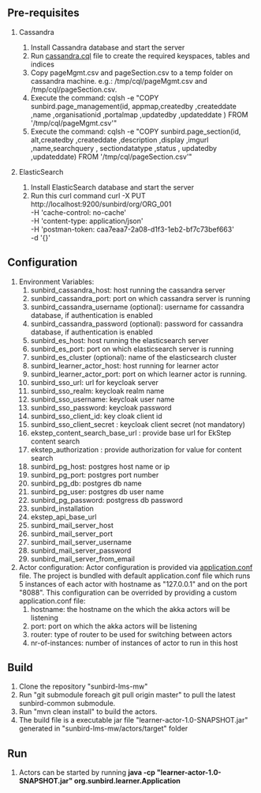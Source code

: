 ## Pre-requisites
1. Cassandra
    1. Install Cassandra database and start the server
    2. Run [cassandra.cql](https://github.com/project-sunbird/sunbird-lms-mw/blob/master/actors/src/main/resources/cassandra.cql) file to create the required keyspaces, tables and indices
    3. Copy pageMgmt.csv and pageSection.csv to a temp folder on cassandra machine. e.g.: /tmp/cql/pageMgmt.csv and /tmp/cql/pageSection.csv.
    4. Execute the command: cqlsh -e "COPY sunbird.page_management(id, appmap,createdby ,createddate ,name ,organisationid ,portalmap ,updatedby ,updateddate ) FROM '/tmp/cql/pageMgmt.csv'"
    5. Execute the command: cqlsh -e "COPY sunbird.page_section(id, alt,createdby ,createddate ,description ,display ,imgurl ,name,searchquery , sectiondatatype ,status , updatedby ,updateddate) FROM '/tmp/cql/pageSection.csv'"
	
2. ElasticSearch
    1. Install ElasticSearch database and start the server
	2. Run this curl command
	curl -X PUT \
	  http://localhost:9200/sunbird/org/ORG_001 \
	  -H 'cache-control: no-cache' \
	  -H 'content-type: application/json' \
	  -H 'postman-token: caa7eaa7-2a08-d1f3-1eb2-bf7c73bef663' \
	  -d '{}'

## Configuration
1. Environment Variables:
    1. sunbird_cassandra_host: host running the cassandra server
    2. sunbird_cassandra_port: port on which cassandra server is running
    3. sunbird_cassandra_username (optional): username for cassandra database, if authentication is enabled
    4. sunbird_cassandra_password (optional): password for cassandra database, if authentication is enabled
    5. sunbird_es_host: host running the elasticsearch server
    6. sunbird_es_port: port on which elasticsearch server is running
    7. sunbird_es_cluster (optional): name of the elasticsearch cluster
    8. sunbird_learner_actor_host: host running for learner actor
    9. sunbird_learner_actor_port: port on which learner actor is running.
    10. sunbird_sso_url: url for keycloak server
    11. sunbird_sso_realm: keycloak realm name
    12. sunbird_sso_username: keycloak user name
    13. sunbird_sso_password: keycloak password
    14. sunbird_sso_client_id: key cloak client id
    15. sunbird_sso_client_secret : keycloak client secret (not mandatory)
    16. ekstep_content_search_base_url : provide base url for EkStep content search
    17. ekstep_authorization : provide authorization for value for content search
    18. sunbird_pg_host: postgres host name or ip
    19. sunbird_pg_port: postgres port number
    20. sunbird_pg_db: postgres db name
    21. sunbird_pg_user: postgres db user name
    22. sunbird_pg_password: postgress db password 
    23. sunbird_installation
    24. ekstep_api_base_url
    25. sunbird_mail_server_host
    26. sunbird_mail_server_port
    27. sunbird_mail_server_username
    28. sunbird_mail_server_password
    29. sunbird_mail_server_from_email
2. Actor configuration: Actor configuration is provided via [application.conf](https://github.com/ekstep/sunbird-mw/blob/alpha2/actors/learner-actor/src/main/resources/application.conf) file. The project is bundled with default application.conf file which runs 5 instances of each actor with hostname as "127.0.0.1" and on the port "8088". This configuration can be overrided by providing a custom application.conf file:
    1. hostname: the hostname on the which the akka actors will be listening
    2. port: port on which the akka actors will be listening
    3. router: type of router to be used for switching between actors
    4. nr-of-instances: number of instances of actor to run in this host

## Build
1. Clone the repository "sunbird-lms-mw"
1. Run "git submodule foreach git pull origin master" to pull the latest sunbird-common submodule.
2. Run "mvn clean install" to build the actors.
3. The build file is a executable jar file "learner-actor-1.0-SNAPSHOT.jar" generated in "sunbird-lms-mw/actors/target" folder

## Run
1. Actors can be started by running **java -cp "learner-actor-1.0-SNAPSHOT.jar" org.sunbird.learner.Application**	
	
